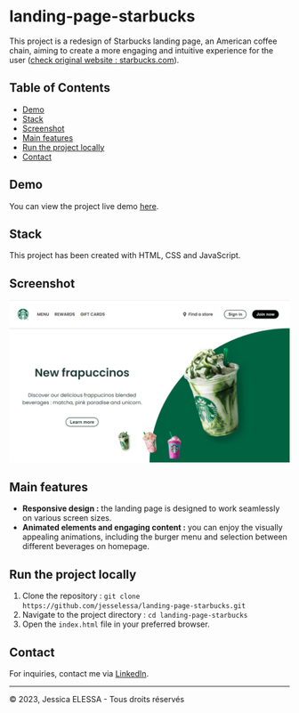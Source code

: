 # landing-page-starbucks

This project is a redesign of Starbucks landing page, an American coffee chain, aiming to create a more engaging and intuitive experience for the user ([check original website : starbucks.com](https://www.starbucks.com/)). 

## Table of Contents

- [Demo](#demo)
- [Stack](#stack)
- [Screenshot](#screenshot)
- [Main features](#main-features)
- [Run the project locally](#run-the-project-locally)
- [Contact](#contact)

## Demo

You can view the project live demo [here](https://starbucks.jesselessa.dev).

## Stack

This project has been created with HTML, CSS and JavaScript.

## Screenshot

![Screenshot](./images/screenshot.png)

## Main features

- **Responsive design :** the landing page is designed to work seamlessly on various screen sizes.
- **Animated elements and engaging content :** you can enjoy the visually appealing animations, including the burger menu and selection between different beverages on homepage.

## Run the project locally

1. Clone the repository : `git clone https://github.com/jesselessa/landing-page-starbucks.git`
2. Navigate to the project directory : `cd landing-page-starbucks`
3. Open the `index.html` file in your preferred browser.

## Contact

For inquiries, contact me via [LinkedIn](https://www.linkedin.com/in/jesselessa/).

---

&copy; 2023, Jessica ELESSA - Tous droits réservés
